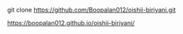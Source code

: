 git clone https://github.com/Boopalan012/oishii-biriyani.git



https://boopalan012.github.io/oishii-biriyani/
